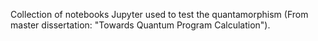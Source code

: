 Collection of notebooks Jupyter used to test the quantamorphism (From master dissertation: "Towards Quantum Program Calculation"). 
